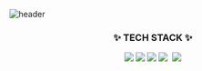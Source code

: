 

![header](https://capsule-render.vercel.app/api?type=slice&color=auto&height=300&section=header&text=YounHeeSeung&fontSize=70&fontColor=auto)

<h3 align = "center">✨ TECH STACK ✨</h3>

<p align = "center">
  <a><img src="https://img.shields.io/badge/Python-3766AB?style=flat-square&logo=Python&logoColor=white"/></a>
  <a><img src="https://img.shields.io/badge/Java-E3622F?style=flat-square&logo=Java&logoColor=white"/></a>
  <a><img src="https://img.shields.io/badge/-C++-black?style=flat-square&logo=C%2B%2B&logoColor=white"/></a>
  <a><img src="https://img.shields.io/badge/-C-gray?style=flat-square&logo=C&logoColor=white"/></a>&nbsp
  <a><img src="https://img.shields.io/badge/-Kotlin-yellow?style=flat-square&logo=Kotlin&logoColor=white"/></a>
</p>

<!--
**gmltmd23/gmltmd23** is a ✨ _special_ ✨ repository because its `README.md` (this file) appears on your GitHub profile.

Here are some ideas to get you started:

- 🔭 I’m currently working on ...
- 🌱 I’m currently learning ...
- 👯 I’m looking to collaborate on ...
- 🤔 I’m looking for help with ...
- 💬 Ask me about ...
- 📫 How to reach me: ...
- 😄 Pronouns: ...
- ⚡ Fun fact: ...
-->
